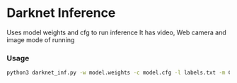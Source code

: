 # Darknet Inference
Uses model weights and cfg to run inference
It has video, Web camera and image mode of running

### Usage 
```sh
python3 darknet_inf.py -w model.weights -c model.cfg -l labels.txt -m CAMERA
```